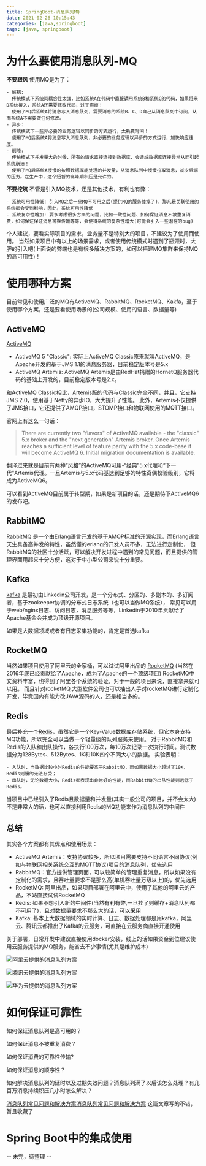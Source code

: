 ```yaml
---
title: SpringBoot-消息队列MQ
date: 2021-02-26 10:15:43
categories: [java,springboot]
tags: [java, springboot]
---
```


# 为什么要使用消息队列-MQ

**不要跟风** 使用MQ是为了：

    - 解耦:
      传统模式下系统间耦合性太强，比如系统A在代码中直接调用系统B和系统C的代码，如果将来D系统接入，系统A还需要修改代码，过于麻烦！
      使用了MQ后系统A将消息写入消息队列，需要消息的系统B、C、D自己从消息队列中订阅，从而系统A不需要做任何修改。
    - 异步:  
      传统模式下一些非必要的业务逻辑以同步的方式运行，太耗费时间！
      使用了MQ后系统A将消息写入消息队列，非必要的业务逻辑以异步的方式运行，加快响应速度。
    - 削峰:
      传统模式下并发量大的时候，所有的请求直接连接到数据库，会造成数据库连接异常从而引起系统崩溃！
      使用了MQ后系统A慢慢的按照数据库能处理的并发量，从消息队列中慢慢拉取消息，减少后端的压力。在生产中，这个短暂的高峰期积压是允许的。
  
**不要挖坑** 不管是引入MQ技术，还是其他技术，有利也有弊：

    - 系统可用性降低: 引入MQ之后一旦MQ不可用之后(提供MQ的服务挂掉了)，那凡是关联使用的系统都会受到影响，因此，系统可用性降低
    - 系统复杂性增加: 要多考虑很多方面的问题，比如一致性问题、如何保证消息不被重复消费，如何保证保证消息可靠传输等等，会使得系统的复杂性增大(可能会引入一些潜在的bug)

个人建议，要看实际项目的需求，业务量不是特别大的项目，不建议为了使用而使用。
当然如果项目中有以上的场景需求，或者使用传统模式时遇到了瓶颈时，大胆的引入吧(上面说的弊端也是有很多解决方案的，如可以搭建MQ集群来保持MQ的高可用性)！

 <!-- more -->

# 使用哪种方案

目前常见和使用广泛的MQ有ActiveMQ、RabbitMQ、RocketMQ、Kakfa，至于使用哪个方案，还是要看使用场景的(公司规模、使用的语言、数据量等)

## ActiveMQ

[ActiveMQ](http://activemq.apache.org/)

- ActiveMQ 5 "Classic": 实际上ActiveMQ Classic原来就叫ActiveMQ，是Apache开发的基于JMS 1.1的消息服务器，目前稳定版本号是5.x
- ActiveMQ Artemis: ActiveMQ Artemis是由RedHat捐赠的HornetQ服务器代码的基础上开发的，目前稳定版本号是2.x。

和ActiveMQ Classic相比，Artemis版的代码与Classic完全不同，并且，它支持JMS 2.0，使用基于Netty的异步IO，大大提升了性能。
此外，Artemis不仅提供了JMS接口，它还提供了AMQP接口，STOMP接口和物联网使用的MQTT接口。

官网上有这么一句话：

> There are currently two "flavors" of ActiveMQ available - the "classic" 5.x broker and the "next generation" Artemis broker. Once Artemis reaches a sufficient level of feature parity with the 5.x code-base it will become ActiveMQ 6. Initial migration documentation is available.

翻译过来就是目前有两种“风格”的ActiveMQ可用-“经典”5.x代理和“下一代”Artemis代理。一旦Artemis与5.x代码基达到足够的特性奇偶校验级别，它将成为ActiveMQ6。

可以看到ActiveMQ目前属于转型期，如果是新项目的话，还是期待下ActiveMQ6的发布吧。

## RabbitMQ

[RabbitMQ](https://www.rabbitmq.com/) 是一个由Erlang语言开发的基于AMQP标准的开源实现，而Erlang语言天生具备高并发的特性，虽然懂的erlang的开发人员不多，无法进行定制化，
但RabbitMQ的社区十分活跃，可以解决开发过程中遇到的常见问题，而且提供的管理界面用起来十分方便，这对于中小型公司来说十分重要。

## Kafka

[kafka](http://kafka.apache.org/) 是最初由Linkedin公司开发，是一个分布式、分区的、多副本的、多订阅者，基于zookeeper协调的分布式日志系统（也可以当做MQ系统），
常见可以用于web/nginx日志、访问日志，消息服务等等，Linkedin于2010年贡献给了Apache基金会并成为顶级开源项目。

如果是大数据领域或者有日志采集功能的，肯定是首选kafka 

## RocketMQ

当然如果项目使用了阿里云的全家桶，可以试试阿里出品的 [RocketMQ](http://rocketmq.apache.org/) (当然在2016年底已经贡献给了Apache，成为了Apache的一个顶级项目)
RocketMQ中文资料丰富，也得到了阿里各个系统的验证，对于一般的项目来说，直接拿来就可以用。
而且针对rocketMQ,大型软件公司也可以抽出人手对rocketMQ进行定制化开发，毕竟国内有能力改JAVA源码的人，还是相当多的。

## Redis

最后补充一个[Redis](https://redis.io/)，虽然它是一个Key-Value数据库存储系统，但它本身支持MQ功能，所以完全可以当做一个轻量级的队列服务来使用。
对于RabbitMQ和Redis的入队和出队操作，各执行100万次，每10万次记录一次执行时间。测试数据分为128Bytes、512Bytes、1K和10K四个不同大小的数据。
实验表明：

    - 入队时，当数据比较小时Redis的性能要高于RabbitMQ，而如果数据大小超过了10K，Redis则慢的无法忍受；
    - 出队时，无论数据大小，Redis都表现出非常好的性能，而RabbitMQ的出队性能则远低于Redis。

当项目中已经引入了Redis且数据量和并发量(其实一般公司的项目，并不会太大)不是非常大的话，也可以直接利用Redis的MQ功能来作为消息队列的中间件

## 总结

其实各个方案都有其优点和使用场景：

- ActiveMQ Artemis：支持协议较多，所以项目需要支持不同语言不同协议(例如与物联网相关系统交互的MQTT协议)项目的消息队列，优先选用
- RabbitMQ：官方提供管理页面，可以较简单的管理重复消息，所以如果没有定制化的需求，且吞吐量要求不是那么高(单机吞吐量万级以上)的，优先选用
- RocketMQ: 阿里出品，如果项目部署在阿里云中，使用了其他的阿里云的产品，不妨直接试试RocketMQ
- Redis: 如果不想引入新的中间件(当然有利有弊,一旦挂了则缓存+消息队列都不可用了)，且对数据量要求不那么大的话，可以采用
- Kafka: 基本上大数据领域的实时计算、日志、数据处理都是用kafka，阿里云、腾讯云都推出了Kafka的云服务，可直接在云服务商直接开通使用

关于部署，日常开发中建议直接使用docker安装，线上的话如果资金到位建议使用云服务提供的MQ服务，能省去不少事情(尤其是维护成本)

![阿里云提供的消息队列方案](阿里云提供的消息队列方案.png)

![腾讯云提供的消息队列方案](腾讯云提供的消息队列方案.png)

![华为云提供的消息队列方案](华为云提供的消息队列方案.png)

# 如何保证可靠性

如何保证消息队列是高可用的？

如何保证消息不被重复消费？

如何保证消费的可靠性传输?

如何保证消息的顺序性？

如何解决消息队列的延时以及过期失效问题？消息队列满了以后该怎么处理？有几百万消息持续积压几小时怎么解决？

[消息队列常见问题和解决方案消息队列常见问题和解决方案](https://blog.csdn.net/qq_36236890/article/details/81174504) 这篇文章写的不错，暂且收藏了

# Spring Boot中的集成使用

-- 未完，待整理 --
